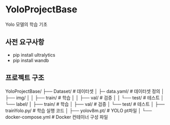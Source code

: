 # YoloProjectBase
Yolo 모델의 학습 기초

## 사전 요구사항
- pip install ultralytics
- pip install wandb

## 프로젝트 구조
YoloProjectBase/
├── Dataset/                # 데이터셋
│   ├─ data.yaml/                # 데이터셋 정의
│   ├── img/
│   │   ├── train/               # 학습
│   │   ├── val/                 # 검증
│   │   └── test/                # 테스트
│   └── label/
│       ├── train/               # 학습
│       ├── val/                 # 검증
│       └── test/                # 테스트
│
├── trainYolo.py/                # 학습 실행 코드
│
├── yolov8m.pt/                  # YOLO pt파일
│
└── docker-compose.yml            # Docker 컨테이너 구성 파일

